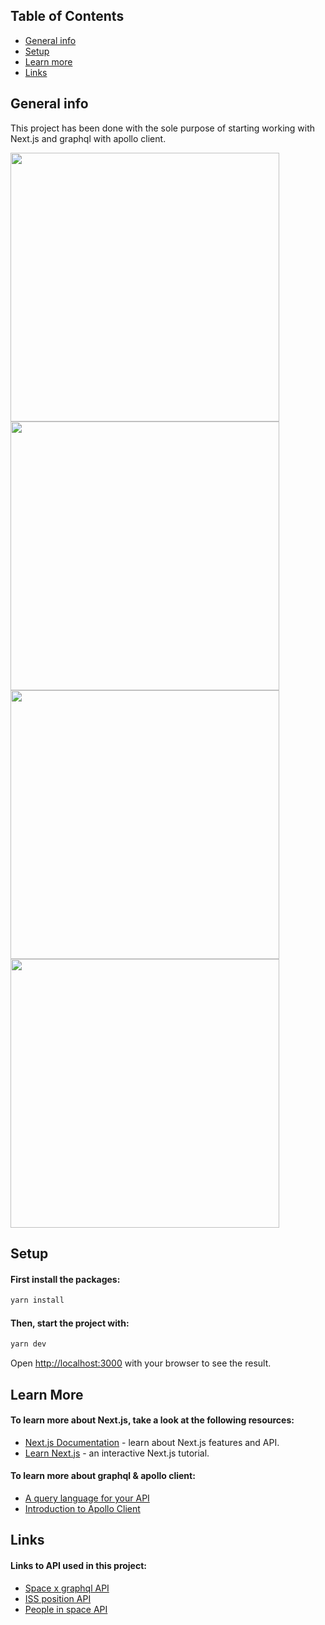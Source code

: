 ## Table of Contents

* [General info](#general-info)
* [Setup](#setup)
* [Learn more](#learn-more)
* [Links](#links)

## General info

This project has been done with the sole purpose of starting working with Next.js and graphql with apollo client.

<p float="left" >
  <img width="430px" src="https://github.com/Ph-lo/graphql-getstarted/blob/main/one.png" />
  <img width="430px" src="https://github.com/Ph-lo/graphql-getstarted/blob/main/two.png" />
  <img width="430px" src="https://github.com/Ph-lo/graphql-getstarted/blob/main/three.png" />
  <img width="430px" src="https://github.com/Ph-lo/graphql-getstarted/blob/main/four.png" />
</p>

## Setup

#### First install the packages:

```bash
yarn install
```

#### Then, start the project with:

```bash
yarn dev
```

Open [http://localhost:3000](http://localhost:3000) with your browser to see the result.

## Learn More

#### To learn more about Next.js, take a look at the following resources:

- [Next.js Documentation](https://nextjs.org/docs) - learn about Next.js features and API.
- [Learn Next.js](https://nextjs.org/learn) - an interactive Next.js tutorial.

#### To learn more about graphql & apollo client:

- [A query language for your API](https://graphql.org)
- [Introduction to Apollo Client](https://www.apollographql.com/docs/react/)

## Links

#### Links to API used in this project:
- [Space x graphql API](https://api.spacex.land/graphql/)
- [ISS position API](http://open-notify.org/Open-Notify-API/ISS-Location-Now/)
- [People in space API](http://open-notify.org/Open-Notify-API/People-In-Space/)
